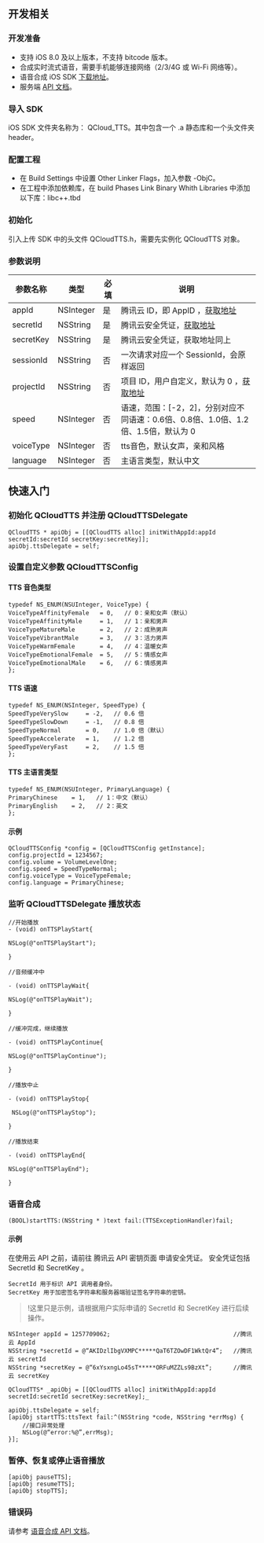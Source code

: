 ## 开发相关
### 开发准备
- 支持 iOS 8.0 及以上版本，不支持 bitcode 版本。
- 合成实时流式语音，需要手机能够连接网络（2/3/4G 或 Wi-Fi 网络等）。
- 语音合成 iOS SDK [下载地址](https://sdk-1256085166.cos.ap-shanghai.myqcloud.com/tts_sdk_ios_v2.zip)。
- 服务端 [API 文档](https://cloud.tencent.com/document/product/1073/37995)。

### 导入 SDK
iOS SDK 文件夹名称为： QCloud_TTS。其中包含一个 .a 静态库和一个头文件夹 header。

 ### 配置工程
- 在 Build Settings 中设置 Other Linker Flags，加入参数 -ObjC。
- 在工程中添加依赖库，在 build Phases Link Binary Whith Libraries 中添加以下库：libc++.tbd

### 初始化
引入上传 SDK 中的头文件 QCloudTTS.h，需要先实例化 QCloudTTS 对象。

### 参数说明

| 参数名称  | 类型      | 必填 | 说明|
| --------- | --------- | ---- | ---------- |
| appId     | NSInteger | 是   | 腾讯云 ID，即 AppID ，[获取地址](https://console.cloud.tencent.com/developer)   |
| secretId  | NSString  | 是   | 腾讯云安全凭证，[获取地址](https://console.cloud.tencent.com/cam/capi)            |
| secretKey | NSString  | 是   | 腾讯云安全凭证，获取地址同上  |
| sessionId | NSString  | 否   | 一次请求对应一个 SessionId，会原样返回 |
| projectId | NSString  | 否   | 项目 ID，用户自定义，默认为 0 ，[获取地址](https://console.cloud.tencent.com/project)                              |
| speed     | NSInteger | 否   | 语速，范围：[-2，2]，分别对应不同语速：0.6倍、0.8倍、1.0倍、1.2倍、1.5倍，默认为 0 |
| voiceType | NSInteger | 否   | tts音色，默认女声，亲和风格  |
| language  | NSInteger | 否   | 主语言类型，默认中文 |


## 快速入门
### 初始化 QCloudTTS 并注册 QCloudTTSDelegate

```
QCloudTTS * apiObj = [[QCloudTTS alloc] initWithAppId:appId secretId:secretId secretKey:secretKey]];
apiObj.ttsDelegate = self;
```

### 设置自定义参数 QCloudTTSConfig
#### TTS 音色类型
```
typedef NS_ENUM(NSUInteger, VoiceType) {
VoiceTypeAffinityFemale   = 0,   // 0：亲和女声（默认）
VoiceTypeAffinityMale     = 1,   // 1：亲和男声
VoiceTypeMatureMale       = 2,   // 2：成熟男声
VoiceTypeVibrantMale      = 3,   // 3：活力男声
VoiceTypeWarmFemale       = 4,   // 4：温暖女声
VoiceTypeEmotionalFemale  = 5,   // 5：情感女声
VoiceTypeEmotionalMale    = 6,   // 6：情感男声
};
```

#### TTS 语速
```
typedef NS_ENUM(NSInteger, SpeedType) {
SpeedTypeVerySlow     = -2,   // 0.6 倍
SpeedTypeSlowDown     = -1,   // 0.8 倍
SpeedTypeNormal       = 0,    // 1.0 倍（默认）
SpeedTypeAccelerate   = 1,    // 1.2 倍
SpeedTypeVeryFast     = 2,    // 1.5 倍
};
```
 
#### TTS 主语言类型
```
typedef NS_ENUM(NSUInteger, PrimaryLanguage) {
PrimaryChinese    = 1,   // 1：中文（默认）
PrimaryEnglish    = 2,   // 2：英文
};
```
#### 示例
```
QCloudTTSConfig *config = [QCloudTTSConfig getInstance];
config.projectId = 1234567;
config.volume = VolumeLevelOne;
config.speed = SpeedTypeNormal;
config.voiceType = VoiceTypeFemale;
config.language = PrimaryChinese;
```
### 监听 QCloudTTSDelegate 播放状态

```
//开始播放
- (void) onTTSPlayStart{

NSLog(@"onTTSPlayStart");

}

//音频缓冲中

- (void) onTTSPlayWait{

NSLog(@"onTTSPlayWait");

}

//缓冲完成，继续播放

- (void) onTTSPlayContinue{

NSLog(@"onTTSPlayContinue");

}

//播放中止

- (void) onTTSPlayStop{

 NSLog(@"onTTSPlayStop");

}

//播放结束

- (void) onTTSPlayEnd{

NSLog(@"onTTSPlayEnd");

}
```
### 语音合成

```
(BOOL)startTTS:(NSString * )text fail:(TTSExceptionHandler)fail;
```

#### 示例
在使用云 API 之前，请前往 腾讯云 API 密钥页面 申请安全凭证。 安全凭证包括 SecretId 和 SecretKey 。
```
SecretId 用于标识 API 调用者身份。
SecretKey 用于加密签名字符串和服务器端验证签名字符串的密钥。
```

>!这里只是示例，请根据用户实际申请的 SecretId 和 SecretKey 进行后续操作。

```
NSInteger appId = 1257709062;                                   //腾讯云 AppId
NSString *secretId = @“AKIDzlIbgVXMPC*****QaT6TZOwDF1WktQr4”;   //腾讯云 secretId
NSString *secretKey = @“6xYsxngLo45sT*****ORFuMZZLs9BzXt”;      //腾讯云 secretKey

QCloudTTS* _apiObj = [[QCloudTTS alloc] initWithAppId:appId secretId:secretId secretKey:secretKey];_

apiObj.ttsDelegate = self;
[apiObj startTTS:ttsText fail:^(NSString *code, NSString *errMsg) {
	//接口异常处理
	NSLog(@“error:%@”,errMsg);
}];
```
### 暂停、恢复或停止语音播放
```
[apiObj pauseTTS];
[apiObj resumeTTS];
[apiObj stopTTS];
```


### 错误码
请参考 [语音合成 API 文档](https://cloud.tencent.com/document/product/1073/37995)。


